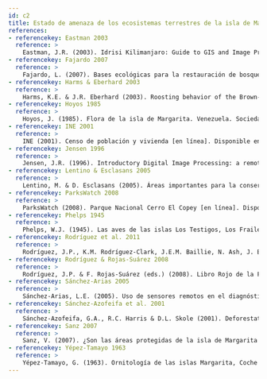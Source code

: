 ```yaml
---
id: c2
title: Estado de amenaza de los ecosistemas terrestres de la isla de Margarita, estado Nueva Esparta
references:
- referencekey: Eastman 2003
  reference: >
    Eastman, J.R. (2003). Idrisi Kilimanjaro: Guide to GIS and Image Proccessing. Manual Version 14.00. Clark Labs, Clark University: Worcester, Massachussets, EE.UU.
- referencekey: Fajardo 2007
  reference: >
    Fajardo, L. (2007). Bases ecológicas para la restauración de bosques secos tropicales en la península de Macanao, isla de Margarita. Tesis de Grado presentada como requisito parcial para optar al Título de Doctor en Ciencias mención Ecología, Instituto Venezolano de Investigaciones Científicas: Caracas, Venezuela.
- referencekey: Harms & Eberhard 2003
  reference: >
    Harms, K.E. & J.R. Eberhard (2003). Roosting behavior of the Brown-throated Parakeet (Aratinga pertinax) and roost locations on four southern Caribbean islands. Ornitol. Neotrop. 14: 79-89.
- referencekey: Hoyos 1985
  reference: >
    Hoyos, J. (1985). Flora de la isla de Margarita. Venezuela. Sociedad y Fundación La Salle de Ciencias Naturales: Caracas, Venezuela.
- referencekey: INE 2001
  reference: >
    INE (2001). Censo de población y vivienda [en línea]. Disponible en (www.ine.gob.ve/poblacion/ censopoblacionvivienda. asp)
- referencekey: Jensen 1996
  reference: >
    Jensen, J.R. (1996). Introductory Digital Image Processing: a remote sensing perspective. K.C. Clarke (ed.). Prentice Hall Series in Geographic Information Science. Prentice Hall: USA.
- referencekey: Lentino & Esclasans 2005
  reference: >
    Lentino, M. & D. Esclasans (2005). Áreas importantes para la conservación de las aves en Venezuela. Pp. 621-730. En: K. Boyla & A. Estrada (eds.). Áreas importantes para la conservación de las aves en los Andes tropicales: Sitios prioritarios para la conservación de biodiversidad. Serie Conservación de BirdLife N° 14. BirdLife Internacional: Quito, Ecuador.
- referencekey: ParksWatch 2008
  reference: >
    ParksWatch (2008). Parque Nacional Cerro El Copey [en línea]. Disponible en www.parkswatch.org/parkprofile
- referencekey: Phelps 1945
  reference: >
    Phelps, W.J. (1945). Las aves de las islas Los Testigos, Los Frailes y La Tortuga. Bol. Soc. Venez. Cienc. Nat. 9: 257-283.
- referencekey: Rodríguez et al. 2011
  reference: >
    Rodríguez, J.P., K.M. Rodríguez-Clark, J.E.M. Baillie, N. Ash, J. Benson, T. Boucher, C. Brown, N. Burgess, B. Collen, M. Jennings, D.A. Keith, E. Nicholson, C. Revenga, B. Reyers, M. Rouget, T. Smith, M. Spalding, A. Taber, M. Walpole, I. Zager & T. Zamin (2011). Establishing red list criteria for threatened ecosystems. Conservation Biology 25 [doi: 10.1111/j.1523-1739.2010.1598].
- referencekey: Rodríguez & Rojas-Suárez 2008
  reference: >
    Rodríguez, J.P. & F. Rojas-Suárez (eds.) (2008). Libro Rojo de la Fauna Venezolana. 3a. ed. PROVITA y Shell Venezuela, S.A.: Caracas, Venezuela. 364 pp.
- referencekey: Sánchez-Arias 2005
  reference: >
    Sánchez-Arias, L.E. (2005). Uso de sensores remotos en el diagnóstico y restauración de las áreas de manglar del Parque Nacional Laguna de la Restinga, isla de Margarita, Venezuela. Informe Final de Trabajo Dirigido. Instituto Venezolano de Investigaciones Científicas: Caracas, Venezuela.
- referencekey: Sánchez-Azofeifa et al. 2001
  reference: >
    Sánchez-Azofeifa, G.A., R.C. Harris & D.L. Skole (2001). Deforestation in Costa Rica: a quantitative analysis using remote sensing imagery. Biotropica 33: 378-384.
- referencekey: Sanz 2007
  reference: >
    Sanz, V. (2007). ¿Son las áreas protegidas de la isla de Margarita suficientes para mantener su biodiversidad? Análisis espacial del estado de conservación de sus vertebrados amenazados. Mem. Soc. Cien. Nat. La Salle 167: 111-130.
- referencekey: Yépez-Tamayo 1963
  reference: >
    Yépez-Tamayo, G. (1963). Ornitología de las islas Margarita, Coche y Cubagua (Venezuela). Primera parte. Mem. Soc. Cienc. Nat. La Salle 23: 75-112.
---
```

